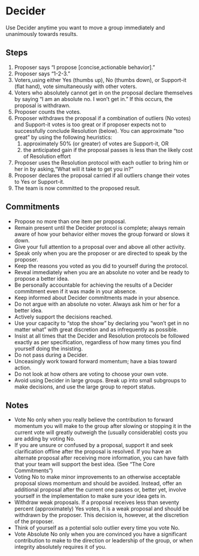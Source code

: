 # Decider
Use Decider anytime you want to move a group immediately and unanimously towards results.

## Steps
1. Proposer says “I propose \[concise,actionable behavior\].”
2. Proposer says “1-2-3.”
3. Voters,using either Yes (thumbs up), No (thumbs down), or Support-it (flat hand), vote simultaneously with other voters.
4. Voters who absolutely cannot get in on the proposal declare themselves by saying “I am an absolute no. I won’t get in.” If this occurs, the proposal is withdrawn.
5. Proposer counts the votes.
6. Proposer withdraws the proposal if a combination of outliers (No votes) and Support-it votes is too great or if proposer expects not to successfully conclude Resolution (below). You can approximate “too great” by using the following heuristics:
    1. approximately 50% (or greater) of votes are Support-it, OR
    2. the anticipated gain if the proposal passes is less than the likely cost of Resolution effort
7. Proposer uses the Resolution protocol with each outlier to bring him or her in by asking,“What will it take to get you in?”
8. Proposer declares the proposal carried if all outliers change their votes to Yes or Support-it.
9. The team is now committed to the proposed result.

## Commitments
* Propose no more than one item per proposal.
* Remain present until the Decider protocol is complete; always remain aware of how your behavior either moves the group forward or slows it down.
* Give your full attention to a proposal over and above all other activity.
* Speak only when you are the proposer or are directed to speak by the proposer.
* Keep the reasons you voted as you did to yourself during the protocol.
* Reveal immediately when you are an absolute no voter and be ready to propose a better idea.
* Be personally accountable for achieving the results of a Decider commitment even if it was made in your absence.
* Keep informed about Decider commitments made in your absence.
* Do not argue with an absolute no voter. Always ask him or her for a better idea.
* Actively support the decisions reached.
* Use your capacity to “stop the show” by declaring you “won’t get in no matter what” with great discretion and as infrequently as possible.
* Insist at all times that the Decider and Resolution protocols be followed exactly as per specification, regardless of how many times you find yourself doing the insisting.
* Do not pass during a Decider.
* Unceasingly work toward forward momentum; have a bias toward action.
* Do not look at how others are voting to choose your own vote.
* Avoid using Decider in large groups. Break up into small subgroups to make decisions, and use the large group to report status.

## Notes
* Vote No only when you really believe the contribution to forward momentum you will make to the group after slowing or stopping it in the current vote will greatly outweigh the (usually considerable) costs you are adding by voting No.
* If you are unsure or confused by a proposal, support it and seek clarification offline after the proposal is resolved. If you have an alternate proposal after receiving more information, you can have faith that your team will support the best idea. (See “The Core Commitments”)
* Voting No to make minor improvements to an otherwise acceptable proposal slows momentum and should be avoided. Instead, offer an additional proposal after the current one passes or, better yet, involve yourself in the implementation to make sure your idea gets in.
* Withdraw weak proposals. If a proposal receives less than seventy percent (approximately) Yes votes, it is a weak proposal and should be withdrawn by the proposer. This decision is, however, at the discretion of the proposer.
* Think of yourself as a potential solo outlier every time you vote No.
* Vote Absolute No only when you are convinced you have a significant contribution to make to the direction or leadership of the group, or when integrity absolutely requires it of you.